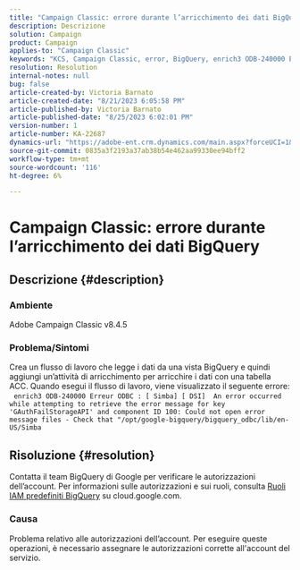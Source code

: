 ```yaml
---
title: "Campaign Classic: errore durante l’arricchimento dei dati BigQuery"
description: Descrizione
solution: Campaign
product: Campaign
applies-to: "Campaign Classic"
keywords: "KCS, Campaign Classic, error, BigQuery, enrich3 ODB-240000 Erreur ODBC"
resolution: Resolution
internal-notes: null
bug: false
article-created-by: Victoria Barnato
article-created-date: "8/21/2023 6:05:58 PM"
article-published-by: Victoria Barnato
article-published-date: "8/25/2023 6:02:01 PM"
version-number: 1
article-number: KA-22687
dynamics-url: "https://adobe-ent.crm.dynamics.com/main.aspx?forceUCI=1&pagetype=entityrecord&etn=knowledgearticle&id=7d771c5f-4d40-ee11-bdf3-6045bd0065b6"
source-git-commit: 0835a3f2193a37ab38b54e462aa99330ee94bff2
workflow-type: tm+mt
source-wordcount: '116'
ht-degree: 6%

---
```


# Campaign Classic: errore durante l’arricchimento dei dati BigQuery

## Descrizione {#description}


### Ambiente

Adobe Campaign Classic v8.4.5



### Problema/Sintomi

Crea un flusso di lavoro che legge i dati da una vista BigQuery e quindi aggiungi un’attività di arricchimento per arricchire i dati con una tabella ACC. Quando esegui il flusso di lavoro, viene visualizzato il seguente errore:  
`enrich3 ODB-240000 Erreur ODBC : [ Simba] [ DSI]  An error occurred while attempting to retrieve the error message for key 'GAuthFailStorageAPI' and component ID 100: Could not open error message files - Check that "/opt/google-bigquery/bigquery_odbc/lib/en-US/Simba`


## Risoluzione {#resolution}


Contatta il team BigQuery di Google per verificare le autorizzazioni dell’account. Per informazioni sulle autorizzazioni e sui ruoli, consulta [Ruoli IAM predefiniti BigQuery](https://cloud.google.com/bigquery/docs/access-control#bigquery) su cloud.google.com.

### <b>Causa</b>

Problema relativo alle autorizzazioni dell’account. Per eseguire queste operazioni, è necessario assegnare le autorizzazioni corrette all&#39;account del servizio.

